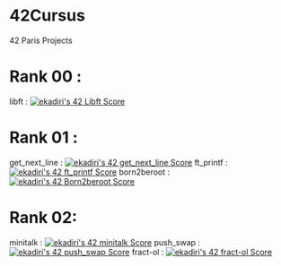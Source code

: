 # 42Cursus
42 Paris Projects

# Rank 00 :

libft : [![ekadiri's 42 Libft Score](https://badge42.vercel.app/api/v2/clagntgqi00540gjyw2m1qo3y/project/2868434)](https://github.com/JaeSeoKim/badge42)

# Rank 01 :

get_next_line : [![ekadiri's 42 get_next_line Score](https://badge42.vercel.app/api/v2/clagntgqi00540gjyw2m1qo3y/project/2877695)](https://github.com/JaeSeoKim/badge42)
ft_printf : [![ekadiri's 42 ft_printf Score](https://badge42.vercel.app/api/v2/clagntgqi00540gjyw2m1qo3y/project/2877696)](https://github.com/JaeSeoKim/badge42)
born2beroot : [![ekadiri's 42 Born2beroot Score](https://badge42.vercel.app/api/v2/clagntgqi00540gjyw2m1qo3y/project/2877697)](https://github.com/JaeSeoKim/badge42)

# Rank 02:

minitalk : [![ekadiri's 42 minitalk Score](https://badge42.vercel.app/api/v2/clagntgqi00540gjyw2m1qo3y/project/2898833)](https://github.com/JaeSeoKim/badge42)
push_swap : [![ekadiri's 42 push_swap Score](https://badge42.vercel.app/api/v2/clagntgqi00540gjyw2m1qo3y/project/2898834)](https://github.com/JaeSeoKim/badge42)
fract-ol : [![ekadiri's 42 fract-ol Score](https://badge42.vercel.app/api/v2/clagntgqi00540gjyw2m1qo3y/project/2898831)](https://github.com/JaeSeoKim/badge42)
